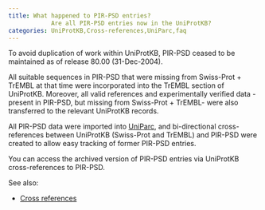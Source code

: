 ```yaml
---
title: What happened to PIR-PSD entries?
			Are all PIR-PSD entries now in the UniProtKB?
categories: UniProtKB,Cross-references,UniParc,faq
---
```


To avoid duplication of work within UniProtKB, PIR-PSD ceased to be maintained as of release 80.00 (31-Dec-2004).

All suitable sequences in PIR-PSD that were missing from Swiss-Prot + TrEMBL at that time were incorporated into the TrEMBL section of UniProtKB. Moreover, all valid references and experimentally verified data - present in PIR-PSD, but missing from Swiss-Prot + TrEMBL- were also transferred to the relevant UniProtKB records.

All PIR-PSD data were imported into [UniParc](https://www.uniprot.org/help/uniparc), and bi-directional cross-references between UniProtKB (Swiss-Prot and TrEMBL) and PIR-PSD were created to allow easy tracking of former PIR-PSD entries.

You can access the archived version of PIR-PSD entries via UniProtKB cross-references to PIR-PSD.

See also:

-   [Cross references](https://www.uniprot.org/help/cross_references_section)
